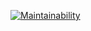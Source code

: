 [![Maintainability](https://api.codeclimate.com/v1/badges/9567aa49ed7a59f9d9f1/maintainability)](https://codeclimate.com/github/alexunnt/frontend-project-lvl2/maintainability)
